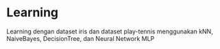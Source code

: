 # Learning
Learning dengan dataset iris dan dataset play-tennis menggunakan kNN, NaiveBayes, DecisionTree, dan Neural Network MLP
